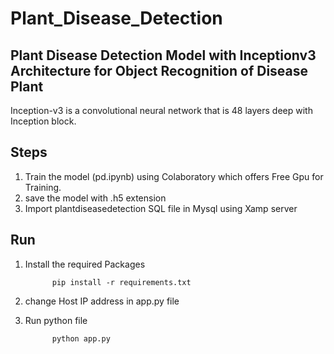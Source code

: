 # Plant_Disease_Detection

## Plant Disease Detection Model with Inceptionv3 Architecture for Object Recognition of Disease Plant

Inception-v3 is a convolutional neural network that is 48 layers deep with Inception block.

## Steps

1) Train the model (pd.ipynb) using Colaboratory which offers Free Gpu for Training.
2) save the model with .h5 extension
3) Import plantdiseasedetection SQL file in Mysql using Xamp server

## Run
1) Install the required Packages
                      
             pip install -r requirements.txt

2) change Host IP address in app.py file

3) Run python file                    
             
             python app.py

